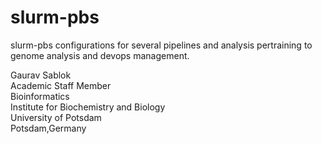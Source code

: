 # slurm-pbs

slurm-pbs configurations for several pipelines and analysis pertraining to genome analysis and devops management. 

Gaurav Sablok \
Academic Staff Member \
Bioinformatics \
Institute for Biochemistry and Biology \
University of Potsdam \
Potsdam,Germany
